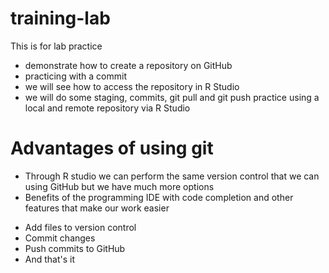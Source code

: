 # training-lab
This is for lab practice
* demonstrate how to create a repository on GitHub
* practicing with a commit
* we will see how to access the repository in R Studio
* we will do some staging, commits, git pull and git push practice using a local and remote repository via R Studio

# Advantages of using git
* Through R studio we can perform the same version control that we can using GitHub but we have much more options
* Benefits of the programming IDE with code completion and other features that make our work easier
- Add files to version control
- Commit changes
- Push commits to GitHub
- And that's it
